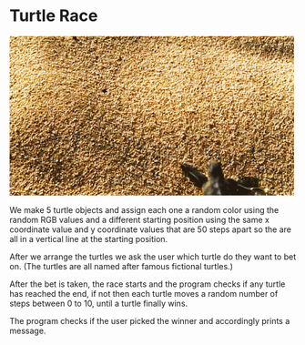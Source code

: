 # Turtle Race

![Turtle_run](../../GIFs/giphy_turtle_run.gif)

We make 5 turtle objects and assign each one a random color using the random RGB values and a different starting position using the same x coordinate value and y coordinate values that are 50 steps apart so the are all in a vertical line at the starting position. 

After we arrange the turtles we ask the user which turtle do they want to bet on. (The turtles are all named after famous fictional turtles.)

After the bet is taken, the race starts and the program checks if any turtle has reached the end, if not then each turtle moves a random number of steps between 0 to 10, until a turtle finally wins. 

The program checks if the user picked the winner and accordingly prints a message.